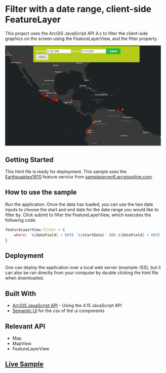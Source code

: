 # Filter with a date range, client-side FeatureLayer

This project uses the ArcGIS JavaScript API 4.x to filter the client-side graphics on the screen using the FeatureLayerView, and the filter property. 

<img src="date-filter.png" width="600"/>

## Getting Started

This html file is ready for deployment. This sample uses the [Earthquaktes1970](Earthquakes1970) feature service from [sampleserver6.arcgisonline.com](https://sampleserver6.arcgisonline.com/arcgis/rest/services).

## How to use the sample

Run the application.
Once the data has loaded, you can use the two date inputs to choose the start and end date for the date range you would like to filter by.
Click submit to filter the FeatureLayerView, which executes the following code:
```javascript
featureLayerView.filter = {
    where: `${dateField} > DATE '${startDate}' AND ${dateField} < DATE '${endDate}'`
}
```

## Deployment
One can deploy the application over a local web server (example: ISS), but it can also be ran directly from your computer by double clicking the html file when downloaded.

## Built With

* [ArcGIS JavaScript API](https://developers.arcgis.com/javascript/) - Using the 4.15 JavaScript API
* [Semantic UI](https://semantic-ui.com) for the css of the ui components

## Relevant API
* Map
* MapView
* FeatureLayerView

## [Live Sample](https://esri.github.io/developer-support/web-js/4.x/date-filter/)
